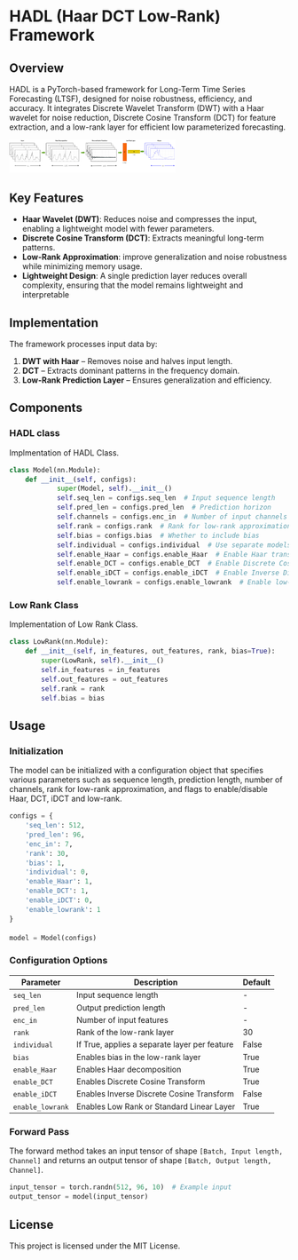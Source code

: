 # HADL (Haar DCT Low-Rank) Framework

## Overview
HADL is a PyTorch-based framework for Long-Term Time Series Forecasting (LTSF), designed for noise robustness, efficiency, and accuracy. It integrates Discrete Wavelet Transform (DWT) with a Haar wavelet for noise reduction, Discrete Cosine Transform (DCT) for feature extraction, and a low-rank layer for efficient low parameterized forecasting.

<img src="HADL_architecture.png" alt="Image of HADL architecture" width=300/>

## Key Features
- **Haar Wavelet (DWT)**: Reduces noise and compresses the input, enabling a lightweight model with fewer parameters.
- **Discrete Cosine Transform (DCT)**: Extracts meaningful long-term patterns.
- **Low-Rank Approximation**: improve generalization and noise robustness while minimizing memory usage. 
- **Lightweight Design**: A single prediction layer reduces overall complexity, ensuring that the model remains lightweight and interpretable

## Implementation
The framework processes input data by:
1. **DWT with Haar** – Removes noise and halves input length.
2. **DCT** – Extracts dominant patterns in the frequency domain.
3. **Low-Rank Prediction Layer** – Ensures generalization and efficiency.

## Components

### HADL class
Implmentation of HADL Class.
```python
class Model(nn.Module):
    def __init__(self, configs):
            super(Model, self).__init__()
            self.seq_len = configs.seq_len  # Input sequence length
            self.pred_len = configs.pred_len  # Prediction horizon
            self.channels = configs.enc_in  # Number of input channels (features)
            self.rank = configs.rank  # Rank for low-rank approximation
            self.bias = configs.bias  # Whether to include bias
            self.individual = configs.individual  # Use separate models per channel
            self.enable_Haar = configs.enable_Haar  # Enable Haar transformation
            self.enable_DCT = configs.enable_DCT  # Enable Discrete Cosine Transform
            self.enable_iDCT = configs.enable_iDCT  # Enable Inverse Discrete Cosine Transform
            self.enable_lowrank = configs.enable_lowrank  # Enable low-rank approximation
```

### Low Rank Class
Implementation of Low Rank Class.
```python
class LowRank(nn.Module):
    def __init__(self, in_features, out_features, rank, bias=True):
        super(LowRank, self).__init__()
        self.in_features = in_features
        self.out_features = out_features
        self.rank = rank
        self.bias = bias
```

## Usage

### Initialization
The model can be initialized with a configuration object that specifies various parameters such as sequence length, prediction length, number of channels, rank for low-rank approximation, and flags to enable/disable Haar, DCT, iDCT and low-rank.

```python
configs = {
    'seq_len': 512,
    'pred_len': 96,
    'enc_in': 7,
    'rank': 30,
    'bias': 1,
    'individual': 0,
    'enable_Haar': 1,
    'enable_DCT': 1,
    'enable_iDCT': 0,
    'enable_lowrank': 1
}

model = Model(configs)
```
### Configuration Options
| Parameter       | Description                                    | Default |
|---------------|--------------------------------|---------|
| `seq_len`     | Input sequence length                         | -       |
| `pred_len`    | Output prediction length                      | -       |
| `enc_in`    | Number of input features                      | -       |
| `rank`        | Rank of the low-rank layer                    | 30      |
| `individual`  | If True, applies a separate layer per feature | False   |
| `bias`        | Enables bias in the low-rank layer            | True    |
| `enable_Haar` | Enables Haar decomposition                    | True    |
| `enable_DCT`  | Enables Discrete Cosine Transform             | True    |
| `enable_iDCT`  | Enables Inverse Discrete Cosine Transform    | False    |
| `enable_lowrank`  | Enables Low Rank or Standard Linear Layer    | True    |

### Forward Pass
The forward method takes an input tensor of shape `[Batch, Input length, Channel]` and returns an output tensor of shape `[Batch, Output length, Channel]`.

```python
input_tensor = torch.randn(512, 96, 10)  # Example input
output_tensor = model(input_tensor)
```

## License
This project is licensed under the MIT License.
